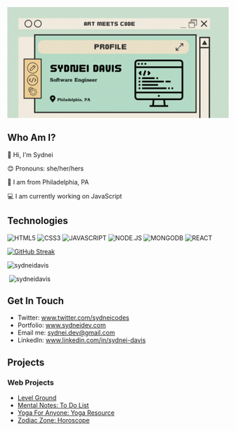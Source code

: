 <img src='sydneiBanner.png' alt="banner"></img>

## Who Am I?
:wave: Hi, I'm Sydnei 

:blush: Pronouns: she/her/hers 

:round_pushpin: I am from Philadelphia, PA 

:computer: I am currently working on JavaScript 

## Technologies
![HTML5](https://img.shields.io/badge/HTML5-f06529?style=for-the-badge&logo=HTML5&logoColor=white)
![CSS3](https://img.shields.io/badge/CSS3-E31B5F?style=for-the-badge&logo=CSS3&logoColor=white) 
![JAVASCRIPT](https://img.shields.io/badge/JAVASCRIPT-F0DB4F?style=for-the-badge&logo=JAVASCRIPT&logoColor=white) 
![NODE.JS](https://img.shields.io/badge/NODE.JS-68A063?style=for-the-badge&logo=NODE.JS&logoColor=white) 
![MONGODB](https://img.shields.io/badge/MONGODB-E8E7D5?style=for-the-badge&logo=MONGODB&logoColor=white) 
![REACT](https://img.shields.io/badge/REACT-61DBFB?style=for-the-badge&logo=REACT&logoColor=white)  

[![GitHub Streak](https://streak-stats.demolab.com/?user=sydneicodes)](https://git.io/streak-stats) 

<p><img  src="https://github-readme-stats.vercel.app/api/top-langs?username=sydneicodes&show_icons=true&locale=en&layout=compact" alt="sydneidavis" /></p> 

<p>&nbsp;<img src="https://github-readme-stats.vercel.app/api?username=sydneicodes&show_icons=true&locale=en" alt="sydneidavis" /></p> 

## Get In Touch
- Twitter: www.twitter.com/sydneicodes
- Portfolio: www.sydneidev.com
- Email me: sydnei.dev@gmail.com
- LinkedIn: www.linkedin.com/in/sydnei-davis
## Projects
### Web Projects
- [Level Ground](https://level-ground-gym.netlify.app/)
- [Mental Notes: To Do List](https://mental-notes.netlify.app/)
- [Yoga For Anyone: Yoga Resource](https://yogaforanyone.netlify.app/)
- [Zodiac Zone: Horoscope](https://zodiaczone.netlify.app/)
